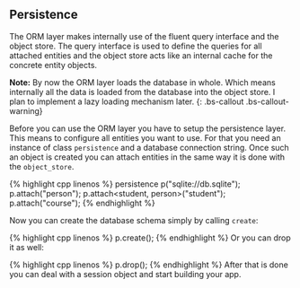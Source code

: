 ## Persistence

The ORM layer makes internally use of the fluent query interface and the object store. The
query interface is used to define the queries for all attached entities and the object store
acts like an internal cache for the concrete entity objects.

**Note:** By now the ORM layer loads the database in whole. Which means internally all the
data is loaded from the database into the object store. I plan to implement a lazy loading
mechanism later.
{: .bs-callout .bs-callout-warning}

Before you can use the ORM layer you have to setup the persistence layer. This means to
configure all entities you want to use. For that you need an instance of class
```persistence``` and a database connection string.
Once such an object is created you can attach entities in the same way it is done with
the ```object_store```.

{% highlight cpp linenos %}
persistence p("sqlite://db.sqlite");
p.attach<person>("person");
p.attach<student, person>("student");
p.attach<course>("course");
{% endhighlight %}

Now you can create the database schema simply by calling ```create```:

{% highlight cpp linenos %}
p.create();
{% endhighlight %}
Or you can drop it as well:

{% highlight cpp linenos %}
p.drop();
{% endhighlight %}
After that is done you can deal with a session object and start building your app.
